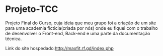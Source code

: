 # Projeto-TCC
Projeto Final do Curso, cuja ideia que meu grupo foi a criação de um site para uma academia ficticia(criada por nós) onde eu fiquei com o trabalho de desenvolver o Front-end, Back-end e uma parte da documentação técnica.

Link do site hospedado:http://maxfit.rf.gd/index.php
